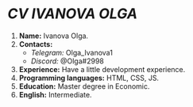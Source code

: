 # _CV IVANOVA OLGA_ #
1. **Name:** Ivanova Olga.
2. **Contacts:**
   * _Telegram:_ Olga_Ivanova1
   * _Discord:_ @Olga#2998
3. **Experience:** Have a little development experience.
4. **Programming languages:** HTML, CSS, JS.
5. **Education:** Master degree in Economic.
6. **English:** Intermediate.